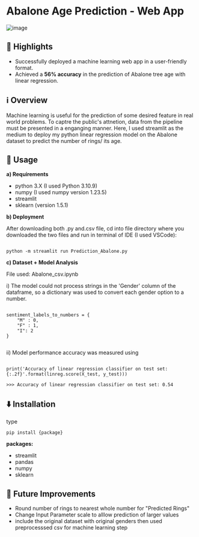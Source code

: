 # Abalone Age Prediction - Web App

![image](https://github.com/user-attachments/assets/efad605c-5df4-41b3-bae3-cc54e7a5605d)


## 🌟 Highlights

* Successfully deployed a machine learning web app in a user-friendly format.
* Achieved a **56% accuracy** in the prediction of Abalone tree age with linear regression.

## ℹ️ Overview

Machine learning is useful for the prediction of some desired feature in real world problems. To captre the public's attnetion, data from the pipeline must be presented in a enganging manner. Here, I used streamlit as the medium to deploy my python linear regression model on the Abalone dataset to predict the number of rings/ its age.

## 🚀 Usage

**a) Requirements**
* python 3.X (I used Python 3.10.9)
* numpy (I used numpy version 1.23.5)
* streamlit
* sklearn (version 1.5.1)

**b) Deployment**

After downloading both .py and.csv file, cd into file directory where you downloaded the two files and run in terminal of IDE (I used VSCode):

```

python -m streamlit run Prediction_Abalone.py

```
**c) Dataset + Model Analysis**

File used: Abalone_csv.ipynb

  i) The model could not process strings in the 'Gender' column of the dataframe, so a dictionary was used to convert each gender option to a number.

```

sentiment_labels_to_numbers = {
    "M" : 0,
    "F" : 1,
    "I": 2
}


```

  ii) Model performance accuracy was measured using

```

print('Accuracy of linear regression classifier on test set: {:.2f}'.format(linreg.score(X_test, y_test)))

>>> Accuracy of linear regression classifier on test set: 0.54

```


## ⬇️ Installation

type 
```
pip install {package}
```

**packages:**

* streamlit
* pandas
* numpy
* sklearn


## 💭 Future Improvements

* Round number of rings to nearest whole number for "Predicted Rings"
* Change Input Parameter scale to alllow prediction of larger values
* include the original dataset with original genders then used preprocesssed csv for machine learning step

